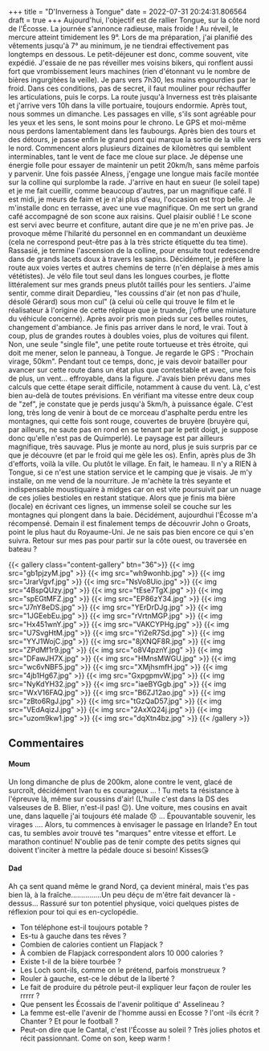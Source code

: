 +++
title = "D'Inverness à Tongue"
date = 2022-07-31 20:24:31.806564
draft = true
+++
Aujourd'hui, l'objectif est de rallier Tongue, sur la côte nord de l'Écosse. La journée s'annonce radieuse, mais froide ! Au réveil, le mercure atteint timidement les 9°. Lors de ma préparation, j'ai planifié des vêtements jusqu'à 7° au minimum, je ne tiendrai effectivement pas longtemps en dessous. Le petit-déjeuner est donc, comme souvent, vite expédié. J'essaie de ne pas réveiller mes voisins bikers, qui ronflent aussi fort que vrombissement leurs machines (rien d'étonnant vu le nombre de bières ingurgitées la veille).
Je pars vers 7h30, les mains engourdies par le froid. Dans ces conditions, pas de secret, il faut mouliner pour réchauffer les articulations, puis le corps. La route jusqu'à Inverness est très plaisante et j'arrive vers 10h dans la ville portuaire, toujours endormie. Après tout, nous sommes un dimanche. Les passages en ville, s'ils sont agréable pour les yeux et les sens, le sont moins pour le chrono. Le GPS et moi-même nous perdons lamentablement dans les faubourgs. Après bien des tours et des détours, je passe enfin le grand pont qui marque la sortie de la ville vers le nord. Commencent alors plusieurs dizaines de kilomètres qui semblent interminables, tant le vent de face me cloue sur place. Je dépense une énergie folle pour essayer de maintenir un petit 20km/h, sans même parfois y parvenir. Une fois passée Alness, j'engage une longue mais facile montée sur la colline qui surplombe la rade. J'arrive en haut en sueur (le soleil tape) et je me fait cueillir, comme beaucoup d'autres, par un magnifique café. Il est midi, je meurs de faim et je n'ai plus d'eau, l'occasion est trop belle. Je m'installe donc en terrasse, avec une vue magnifique. On me sert un grand café accompagné de son scone aux raisins. Quel plaisir oublié ! Le scone est servi avec beurre et confiture, autant dire que je ne m'en prive pas. Je provoque même l'hilarité du personnel en en commandant un deuxième (cela ne correspond peut-être pas à la très stricte étiquette du tea time). Rassasié, je termine l'ascension de la colline, pour ensuite tout redescendre dans de grands lacets doux à travers les sapins. Décidément, je préfère la route aux voies vertes et autres chemins de terre (n'en déplaise à mes amis vététistes). Je vélo file tout seul dans les longues courbes, je flotte littéralement sur mes grands pneus plutôt taillés pour les sentiers. J'aime sentir, comme dirait Depardieu, "les coussins d'air (et non pas d'huile, désolé Gérard) sous mon cul" (à celui où celle qui trouve le film et le réalisateur à l'origine de cette réplique que je truande, j'offre une miniature du véhicule concerné).
Après avoir pris mon pieds sur ces belles routes, changement d'ambiance. Je finis pas arriver dans le nord, le vrai. Tout à coup, plus de grandes routes à doubles voies, plus de voitures qui filent. Non, une seule "single file", une petite route tortueuse et très étroite, qui doit me mener, selon le panneau, à Tongue. Je regarde le GPS : "Prochain virage, 50km". Pendant tout ce temps, donc, je vais devoir batailler pour avancer sur cette route dans un état plus que contestable et avec, une fois de plus, un vent... effroyable, dans la figure. J'avais bien prévu dans mes calculs que cette étape serait difficile, notamment à cause du vent. Là, c'est bien au-delà de toutes prévisions. En vérifiant ma vitesse entre deux coup de "zef", je constate que je perds jusqu'à 5km/h, à puissance égale. C'est long, très long de venir à bout de ce morceau d'asphalte perdu entre les montagnes, qui cette fois sont rouge, couvertes de bruyère (bruyère qui, par ailleurs, ne saute pas en rond en se tenant par le petit doigt, je suppose donc qu'elle n'est pas de Quimperlé). Le paysage est par ailleurs magnifique, très sauvage. Plus je monte au nord, plus je suis surpris par ce que je découvre (et par le froid qui me gèle les os). Enfin, après plus de 3h d'efforts, voilà la ville. Ou plutôt le village. En fait, le hameau. Il n'y a RIEN à Tongue, si ce n'est une station service et le camping que je visais. Je m'y installe, on me vend de la nourriture. Je m'achète la très seyante et indispensable moustiquaire à midges car on est vite poursuivit par un nuage de ces jolies bestioles en restant statique. Alors que je finis ma bière (locale) en écrivant ces lignes, un immense soleil se couche sur les montagnes qui plongent dans la baie. Décidément, aujourdhui l'Écosse m'a récompensé. Demain il est finalement temps de découvrir John o Groats, point le plus haut du Royaume-Uni. Je ne sais pas bien encore ce qui s'en suivra. Retour sur mes pas pour partir sur la côte ouest, ou traversée en bateau ?

{{< gallery class="content-gallery" btn="36">}}
{{< img src="gb1pjzyM.jpg" >}}
{{< img src="wh9wonhb.jpg" >}}
{{< img src="JrarVgvf.jpg" >}}
{{< img src="NsVo8Uio.jpg" >}}
{{< img src="4BspQUzy.jpg" >}}
{{< img src="tEse7TgX.jpg" >}}
{{< img src="spEGtMFZ.jpg" >}}
{{< img src="EP86zY34.jpg" >}}
{{< img src="J7nY8eDS.jpg" >}}
{{< img src="YErDrDJg.jpg" >}}
{{< img src="1JGEebEu.jpg" >}}
{{< img src="rVrtnMGP.jpg" >}}
{{< img src="Hx451wnY.jpg" >}}
{{< img src="VAKCYPHg.jpg" >}}
{{< img src="U7SvgHtM.jpg" >}}
{{< img src="Yi2eR7Sd.jpg" >}}
{{< img src="YYJ1WojC.jpg" >}}
{{< img src="8jXNQF8R.jpg" >}}
{{< img src="ZPdMf1r9.jpg" >}}
{{< img src="o8V4pznY.jpg" >}}
{{< img src="DFawJH7X.jpg" >}}
{{< img src="HMnsMWGU.jpg" >}}
{{< img src="wc6vNBF5.jpg" >}}
{{< img src="XMjhsmfH.jpg" >}}
{{< img src="4jb1Hg67.jpg" >}}
{{< img src="GxpgpmvW.jpg" >}}
{{< img src="NyKdYH32.jpg" >}}
{{< img src="iaeBYGgb.jpg" >}}
{{< img src="WxV16FAQ.jpg" >}}
{{< img src="B6ZJ12ao.jpg" >}}
{{< img src="zBto6RgJ.jpg" >}}
{{< img src="tGzQaD57.jpg" >}}
{{< img src="VEdAqizJ.jpg" >}}
{{< img src="2AxXQ24j.jpg" >}}
{{< img src="uzom9kw1.jpg" >}}
{{< img src="dqXtn4bz.jpg" >}}
{{< /gallery >}}

## Commentaires
#### Moum
Un long dimanche de plus de 200km, 
alone contre le vent, glacé de surcroît, décidément Ivan tu es courageux ... ! 
Tu mets ta résistance à l'épreuve là,
 même sur coussins d'air! (L'huile c'est dans la DS des valseuses de B. Blier, n'est-il pas! 😉). Une voiture, mes cousins en avait une,  dans laquelle j'ai toujours été malade 😞 ...  Épouvantable souvenir, les virages ....
Alors, tu commences à envisager le passage en Irlande? 
En tout cas, tu sembles avoir trouvé tes "marques" entre vitesse et effort. Le marathon continue! N'oublie pas de tenir compte des petits signes qui doivent t'inciter à mettre la pédale douce si besoin! 
Kisses😘
#### Dad
Ah ça sent quand même le grand Nord, ça devient minéral, mais t'es pas bien là, à la fraîche...............Un peu déçu de m'être fait devancer là -dessus...
Rassuré sur ton potentiel physique, voici quelques pistes de réflexion pour toi qui es en-cyclopédie.
- Ton téléphone est-il toujours potable ?
- Es-tu à gauche dans tes rêves ?
- Combien de calories contient un Flapjack ?
- À combien de Flapjack correspondent alors 10 000 calories ?
- Existe t-il de la bière tourbée ?
- Les Loch sont-ils, comme on le prétend, parfois monstrueux ?
- Rouler à gauche, est-ce le début de la liberté ?
- Le fait de produire du pétrole peut-il expliquer leur façon de rouler les rrrrr ?
- Que pensent les Écossais de l'avenir politique d' Asselineau ?
- La femme est-elle l'avenir de l'homme aussi en Ecosse ? l'ont -ils écrit ? Chanter ? Et pour le football ?
- Peut-on dire que le Cantal, c'est l'Écosse au soleil ?
Très jolies photos et récit passionnant.
Come on son, keep warm !
